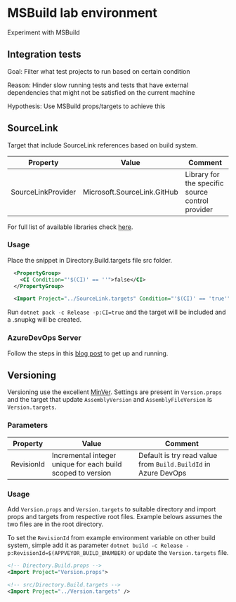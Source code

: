 # MSBuild lab environment

Experiment with MSBuild

## Integration tests

Goal: Filter what test projects to run based on certain condition

Reason: Hinder slow running tests and tests that have external dependencies that might not be satisfied on the current machine

Hypothesis: Use MSBuild props/targets to achieve this

## SourceLink

Target that include SourceLink references based on build system.

| Property | Value | Comment |
|----------|---------|---------|
| SourceLinkProvider | Microsoft.SourceLink.GitHub | Library for the specific source control provider |

For full list of available libraries check [here](https://github.com/dotnet/sourcelink).

### Usage

Place the snippet in Directory.Build.targets file src folder.

```xml
  <PropertyGroup>
    <CI Condition="'$(CI)' == ''">false</CI>
  </PropertyGroup>

  <Import Project="../SourceLink.targets" Condition="'$(CI)' == 'true'" />
```

Run `dotnet pack -c Release -p:CI=true` and the target will be included and a .snupkg will be created.

### AzureDevOps Server

Follow the steps in this [blog post](https://www.liftrtech.net/home/blog?name=ASP.NET-Core-Debugging-Nuget-Packages-with-AzureDevOps-VSTS-Symbol-Server) to get up and running.

## Versioning

Versioning use the excellent [MinVer](https://github.com/adamralph/minver). Settings are present in `Version.props` and the target that update `AssemblyVersion` and `AssemblyFileVersion` is `Version.targets`.

### Parameters

| Property | Value | Comment |
|----------|-------|---------|
| RevisionId | Incremental integer unique for each build scoped to version | Default is try read value from `Build.BuildId` in Azure DevOps |

### Usage

Add `Version.props` and `Version.targets` to suitable directory and import props and targets from respective root files. Example belows assumes the two files are in the root directory.

To set the `RevisionId` from example environment variable on other build system, simple add it as parameter `dotnet build -c Release -p:RevisionId=$(APPVEYOR_BUILD_BNUMBER)` or update the `Version.targets` file.

```xml
<!-- Directory.Build.props -->
<Import Project="Version.props">

<!-- src/Directory.Build.targets -->
<Import Project="../Version.targets" />
```